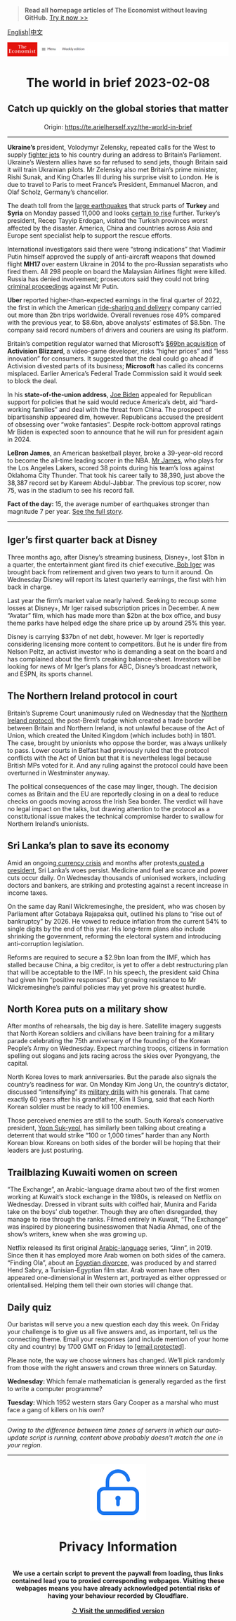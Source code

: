 > **Read all homepage articles of The Economist without leaving GitHub.** [Try it now >>](https://arielherself.github.io/te)

[English](https://github.com/arielherself/espresso/blob/main/README.md)|[中文](https://github-com.translate.goog/arielherself/espresso/blob/main/README.md?_x_tr_sl=en&_x_tr_tl=zh-CN&_x_tr_hl=zh-CN&_x_tr_pto=wapp)



![The Economist](menubar.png)

# <p align="center">The world in brief 2023-02-08</p>

## <p align="center">Catch up quickly on the global stories that matter</p>

<p align="center">Origin: <a href="https://te.arielherself.xyz/the-world-in-brief">https://te.arielherself.xyz/the-world-in-brief</a><hr>

<strong>Ukraine’s </strong>president, Volodymyr Zelensky, repeated calls for the West to supply [fighter jets](https://te.arielherself.xyz/the-economist-explains/2023/02/01/why-does-ukraine-want-western-jets-and-will-it-get-them) to his country during an address to Britain’s Parliament. Ukraine’s Western allies have so far refused to send jets, though Britain said it will train Ukrainian pilots. Mr Zelensky also met Britain’s prime minister, Rishi Sunak, and King Charles III during his surprise visit to London. He is due to travel to Paris to meet France’s President, Emmanuel Macron, and Olaf Scholz, Germany’s chancellor<em>.</em>

The death toll from the [large earthquakes](https://te.arielherself.xyz/international/2023/02/06/massive-earthquakes-in-turkey-and-northern-syria-kill-thousands) that struck parts of <strong>Turkey</strong> and <strong>Syria</strong> on Monday passed 11,000 and looks [certain to rise](https://te.arielherself.xyz/europe/2023/02/07/the-scale-of-the-disaster-in-turkey-and-syria-keeps-growing) further. Turkey’s president, Recep Tayyip Erdogan, visited the Turkish provinces worst affected by the disaster. America, China and countries across Asia and Europe sent specialist help to support the rescue efforts.

International investigators said there were “strong indications” that Vladimir Putin himself approved the supply of anti-aircraft weapons that downed flight <strong>MH17 </strong>over eastern Ukraine in 2014 to the pro-Russian separatists who fired them. All 298 people on board the Malaysian Airlines flight were killed. Russia has denied involvement; prosecutors said they could not bring [criminal proceedings](https://te.arielherself.xyz/europe/2020/03/08/the-dutch-put-four-men-on-trial-for-shooting-down-flight-mh17) against Mr Putin.

<strong>Uber </strong>reported higher-than-expected earnings in the final quarter of 2022, the first in which the American [ride-sharing and delivery](https://te.arielherself.xyz/business/uber-doordash-and-similar-firms-cant-defy-the-laws-of-capitalism-after-all/21806198) company carried out more than 2bn trips worldwide. Overall revenues rose 49% compared with the previous year, to $8.6bn, above analysts’ estimates of $8.5bn. The company said record numbers of drivers and couriers are using its platform.

Britain’s competition regulator warned that Microsoft’s [$69bn acquisition](https://te.arielherself.xyz/business/why-microsoft-is-splashing-69bn-on-video-games/21807242) of <strong>Activision Blizzard</strong>, a video-game developer, risks “higher prices” and “less innovation” for consumers. It suggested that the deal could go ahead if Activision divested parts of its business; <strong>Microsoft</strong> has called its concerns misplaced. Earlier America’s Federal Trade Commission said it would seek to block the deal.

In his <strong>state-of-the-union address</strong>, [Joe Biden](https://te.arielherself.xyz/united-states/2023/02/08/history-may-yet-judge-joe-bidens-presidency-as-transformational) appealed for Republican support for policies that he said would reduce America’s debt, aid “hard-working families” and deal with the threat from China. The prospect of bipartisanship appeared dim, however. Republicans accused the president of obsessing over “woke fantasies”. Despite rock-bottom approval ratings Mr Biden is expected soon to announce that he will run for president again in 2024.

<strong>LeBron James</strong>, an American basketball player, broke a 39-year-old record to become the all-time leading scorer in the NBA. [Mr James](https://te.arielherself.xyz/game-theory/2017/06/08/lebron-james-has-provided-a-lift-to-small-businesses), who plays for the Los Angeles Lakers, scored 38 points during his team’s loss against Oklahoma City Thunder. That took his career tally to 38,390, just above the 38,387 record set by Kareem Abdul-Jabbar. The previous top scorer, now 75, was in the stadium to see his record fall. 

<strong>Fact of the day: </strong>15, the average number of earthquakes stronger than magnitude 7 per year. [See the full story](https://te.arielherself.xyz/the-economist-explains/2023/02/06/what-made-the-earthquake-in-turkey-and-syria-so-deadly). 

----------

## Iger’s first quarter back at Disney

Three months ago, after Disney’s streaming business, Disney+, lost $1bn in a quarter, the entertainment giant fired its chief executive.[ Bob Iger](https://te.arielherself.xyz/leaders/2022/11/21/disney-brings-back-a-star-of-the-past-but-its-real-problem-is-the-script) was brought back from retirement and given two years to turn it around. On Wednesday Disney will report its latest quarterly earnings, the first with him back in charge. 

Last year the firm’s market value nearly halved. Seeking to recoup some losses at Disney+, Mr Iger raised subscription prices in December. A new “Avatar” film, which has made more than $2bn at the box office, and busy theme parks have helped edge the share price up by around 25% this year.

Disney is carrying $37bn of net debt, however. Mr Iger is reportedly considering licensing more content to competitors. But he is under fire from Nelson Peltz, an activist investor who is demanding a seat on the board and has complained about the firm’s creaking balance-sheet. Investors will be looking for news of Mr Iger’s plans for ABC, Disney’s broadcast network, and ESPN, its sports channel.

## The Northern Ireland protocol in court

Britain’s Supreme Court unanimously ruled on Wednesday that the [Northern Ireland protocol](https://te.arielherself.xyz/leaders/2022/06/14/britains-bill-to-rip-up-the-northern-ireland-protocol-is-a-terrible-idea), the post-Brexit fudge which created a trade border between Britain and Northern Ireland, is not unlawful because of the Act of Union, which created the United Kingdom (which includes both) in 1801. The case, brought by unionists who oppose the border, was always unlikely to pass. Lower courts in Belfast had previously ruled that the protocol conflicts with the Act of Union but that it is nevertheless legal because British MPs voted for it. And any ruling against the protocol could have been overturned in Westminster anyway.

The political consequences of the case may linger, though. The decision comes as Britain and the EU are reportedly closing in on a deal to reduce checks on goods moving across the Irish Sea border. The verdict will have no legal impact on the talks, but drawing attention to the protocol as a constitutional issue makes the technical compromise harder to swallow for Northern Ireland’s unionists.

## Sri Lanka’s plan to save its economy

Amid an ongoing[ currency crisis](https://te.arielherself.xyz/the-economist-explains/2022/07/19/why-is-sri-lanka-in-turmoil) and months after protests[ ousted a president](https://te.arielherself.xyz/asia/2022/07/13/sri-lankas-president-flees-leaving-the-country-in-chaos), Sri Lanka’s woes persist. Medicine and fuel are scarce and power cuts occur daily. On Wednesday thousands of unionised workers, including doctors and bankers, are striking and protesting against a recent increase in income taxes.

On the same day Ranil Wickremesinghe, the president, who was chosen by Parliament after Gotabaya Rajapaksa quit, outlined his plans to “rise out of bankruptcy” by 2026. He vowed to reduce inflation from the current 54% to single digits by the end of this year. His long-term plans also include shrinking the government, reforming the electoral system and introducing anti-corruption legislation.

Reforms are required to secure a $2.9bn loan from the IMF, which has stalled because China, a big creditor, is yet to offer a debt restructuring plan that will be acceptable to the IMF. In his speech, the president said China had given him “positive responses”. But growing resistance to Mr Wickremesinghe’s painful policies may yet prove his greatest hurdle.

## North Korea puts on a military show

After months of rehearsals, the big day is here. Satellite imagery suggests that North Korean soldiers and civilians have been training for a military parade celebrating the 75th anniversary of the founding of the Korean People’s Army on Wednesday. Expect marching troops, citizens in formation spelling out slogans and jets racing across the skies over Pyongyang, the capital.

North Korea loves to mark anniversaries. But the parade also signals the country’s readiness for war. On Monday Kim Jong Un, the country’s dictator, discussed “intensifying” its [military drills](https://te.arielherself.xyz/asia/2022/10/18/north-korea-is-preparing-for-another-nuclear-test-or-many) with his generals. That came exactly 60 years after his grandfather, Kim Il Sung, said that each North Korean soldier must be ready to kill 100 enemies. 

Those perceived enemies are still to the south. South Korea’s conservative president, [Yoon Suk-yeol](https://te.arielherself.xyz/asia/2023/01/19/why-south-korea-is-talking-about-getting-its-own-nukes), has similarly been talking about creating a deterrent that would strike “100 or 1,000 times” harder than any North Korean blow. Koreans on both sides of the border will be hoping that their leaders are just posturing.

## Trailblazing ​​Kuwaiti women on screen

“The Exchange”, an Arabic-language drama about two of the first women working at Kuwait’s stock exchange in the 1980s, is released on Netflix on Wednesday. Dressed in vibrant suits with coiffed hair, Munira and Farida take on the boys’ club together. Though they are often disregarded, they manage to rise through the ranks. Filmed entirely in Kuwait, “The Exchange” was inspired by pioneering businesswomen that Nadia Ahmad, one of the show’s writers, knew when she was growing up.

Netflix released its first original [Arabic-language](https://te.arielherself.xyz/books-and-arts/2021/10/23/streaming-services-are-helping-arab-producers-liven-up-television) series, “Jinn”, in 2019. Since then it has employed more Arab women on both sides of the camera. “Finding Ola”, about an [Egyptian divorcee](https://te.arielherself.xyz/middle-east-and-africa/2022/09/15/arabs-are-divorcing-more-often), was produced by and starred Hend Sabry, a Tunisian-Egyptian film star. Arab women have often appeared one-dimensional in Western art, portrayed as either oppressed or orientalised. Helping them tell their own stories will change that.

## Daily quiz

Our baristas will serve you a new question each day this week. On Friday your challenge is to give us all five answers and, as important, tell us the connecting theme. Email your responses (and include mention of your home city and country) by 1700 GMT on Friday to [<span class="__cf_email__" data-cfemail="2273574b58675152504751514d6247414d4c4d4f4b51560c414d4f">[email&#160;protected]</span>](https://mail.google.com/mail/?view=cm&amp;fs=1&amp;tf=1&amp;to=QuizEspresso@te.arielherself.xyz). 

Please note, the way we choose winners has changed. We’ll pick randomly from those with the right answers and crown three winners on Saturday.

<strong>Wednesday: </strong>Which female mathematician is generally regarded as the first to write a computer programme?

<strong>Tuesday: </strong>Which 1952 western stars Gary Cooper as a marshal who must face a gang of killers on his own?

----------

*Owing to the difference between time zones of servers in which our auto-update script is running, content above probably doesn't match the one in your region.*

|<br><div align="center"><img src="unlock.png" /><h1>Privacy Information</h1></div></br>We use a certain script to prevent the paywall from loading, thus links contained lead you to proxied corresponding webpages. Visiting these webpages means you have already acknowledged potential risks of having your behaviour recorded by Cloudflare.<br><br>[&#x21BA; Visit the unmodified version](README.raw.md)<br><br>|
|-----|
